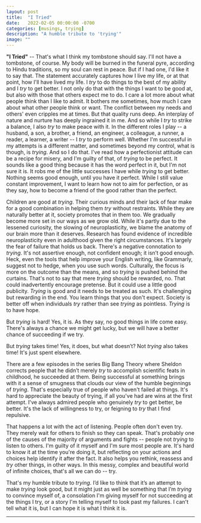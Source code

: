 ```yaml
---
layout: post
title:  "I Tried"
date:   2022-02-05 00:00:00 -0700
categories: [musings, trying]
description: "A humble tribute to 'trying'"
image: ""
---
```

**"I Tried"** -- That's what I think my tombstone should say. I'll not have a tombstone, of course. My body will be burned in the funeral pyre, according to Hindu traditions, so my soul can rest in peace. But if I had one, I'd like it to say that. The statement accurately captures how I live my life, or at that point, how I'll have lived my life. I *try* to do things to the best of my ability and I *try* to get better. I not only do that with the things I want to be good at, but also with those that others expect me to do. I care a lot more about what people think than I like to admit. It bothers me sometimes, how much I care about what other people think or want. The conflict between my needs and others' even cripples me at times. But that quality runs deep. An interplay of nature and nurture has deeply ingrained it in me. And so while I *try* to strike a balance, I also *try* to make peace with it. In the different roles I play -- a husband, a son, a brother, a friend, an engineer, a colleague, a runner, a reader, a learner, a writer -- I *try* to perform well. Whether I'm successful in my attempts is a different matter, and sometimes beyond my control, what is though, is *trying*. And so I do that. I've read how a perfectionist attitude can be a recipe for misery, and I'm guilty of that, of *trying* to be perfect. It sounds like a good thing because it has the word perfect in it, but I'm not sure it is. It robs me of the little successes I have while *trying* to get better. Nothing seems good enough, until you have it perfect. While I still value constant improvement, I want to learn how not to aim for perfection, or as they say, how to become a friend of the good rather than the perfect.

Children are good at *trying*. Their curious minds and their lack of fear make for a good combination in helping them *try* without restraints. While they are naturally better at it, society promotes that in them too. We gradually become more set in our ways as we grow old. While it's partly due to the lessened curiosity, the slowing of neuroplasticity, we blame the anatomy of our brain more than it deserves. Research has found evidence of incredible neuroplasticity even in adulthood given the right circumstances. It's largely the fear of failure that holds us back. There's a negative connotation to *trying*. It's not assertive enough, not confident enough; it isn’t good enough. Heck, even the tools that help improve your English writing, like Grammarly, suggest not to hedge, when you use such words. Culturally, the focus is more on the outcome than the means, and so *trying* is pushed behind the curtains. That's not to say that mere *trying* should be rewarded, no. That could inadvertently encourage pretense. But it could use a little good publicity. *Trying* is good and it needs to be treated as such. It's challenging but rewarding in the end. You learn things that you don't expect. Society is better off when individuals *try* rather than see *trying* as pointless. *Trying* is to have hope.

But *trying* is hard! Yes, it is. As they say, no good things in life come easy. There's always a chance we might get lucky, but we will have a better chance of succeeding if we try.

But *trying* takes time! Yes, it does, but what doesn’t? Not *trying* also takes time! It's just spent elsewhere.

There are a few episodes in the series Big Bang Theory where Sheldon corrects people that he didn’t merely *try* to accomplish scientific feats in childhood, he succeeded at them. Being successful at something brings with it a sense of smugness that clouds our view of the humble beginnings of *trying*. That's especially true of people who haven't failed at things. It's hard to appreciate the beauty of trying, if all you've had are wins at the first attempt. I've always admired people who genuinely *try* to get better, be better. It's the lack of willingness to try, or feigning to *try* that I find repulsive.

That happens a lot with the act of listening. People often don't even try. They merely wait for others to finish so they can speak. That's probably one of the causes of the majority of arguments and fights -- people not *trying* to listen to others. I'm guilty of it myself and I'm sure most people are. It's hard to know it at the time you're doing it, but reflecting on your actions and choices help identify it after the fact. It also helps you rethink, reassess and *try* other things, in other ways. In this messy, complex and beautiful world of infinite choices, that's all we can do -- try.

That's my humble tribute to *trying*. I’d like to think that it’s an attempt to make *trying* look good, but it might just as well be something that I’m *trying* to convince myself of, a consolation I'm giving myself for not succeeding at the things I try, or a story I'm telling myself to look past my failures. I can't tell what it is, but I can hope it is what I think it is.

*****
